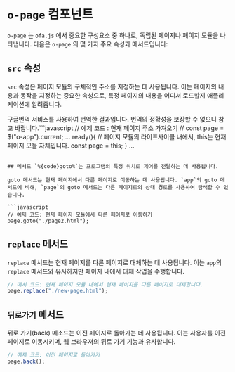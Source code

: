 # `o-page` 컴포넌트

`o-page` 는 `ofa.js` 에서 중요한 구성요소 중 하나로, 독립된 페이지나 페이지 모듈을 나타냅니다. 다음은 `o-page` 의 몇 가지 주요 속성과 메서드입니다:

## `src` 속성

`src` 속성은 페이지 모듈의 구체적인 주소를 지정하는 데 사용됩니다. 이는 페이지의 내용과 동작을 지정하는 중요한 속성으로, 특정 페이지의 내용을 어디서 로드할지 애플리케이션에 알려줍니다.

구글번역 서비스를 사용하여 번역한 결과입니다. 번역의 정확성을 보장할 수 없으니 참고 바랍니다.```javascript
// 예제 코드 : 현재 페이지 주소 가져오기
// const page = $("o-app").current;
...
ready(){
  // 페이지 모듈의 라이프사이클 내에서, this는 현재 페이지 모듈 자체입니다.
  const page = this;
}
...
```

## 메서드 `%{code}goto%`는 프로그램의 특정 위치로 제어를 전달하는 데 사용됩니다.

goto 메서드는 현재 페이지에서 다른 페이지로 이동하는 데 사용됩니다. `app`의 goto 메서드에 비해, `page`의 goto 메서드는 다른 페이지로의 상대 경로를 사용하여 탐색할 수 있습니다.

```javascript
// 예제 코드: 현재 페이지 모듈에서 다른 페이지로 이동하기
page.goto("./page2.html");
```

## `replace` 메서드

`replace` 메서드는 현재 페이지를 다른 페이지로 대체하는 데 사용됩니다. 이는 `app`의 `replace` 메서드와 유사하지만 페이지 내에서 대체 작업을 수행합니다.

```javascript
// 예시 코드: 현재 페이지 모듈 내에서 현재 페이지를 다른 페이지로 대체합니다.
page.replace("./new-page.html");
```

## `뒤로가기` 메서드

뒤로 가기(back) 메소드는 이전 페이지로 돌아가는 데 사용됩니다. 이는 사용자를 이전 페이지로 이동시키며, 웹 브라우저의 뒤로 가기 기능과 유사합니다.

```javascript
// 예제 코드: 이전 페이지로 돌아가기
page.back();
```